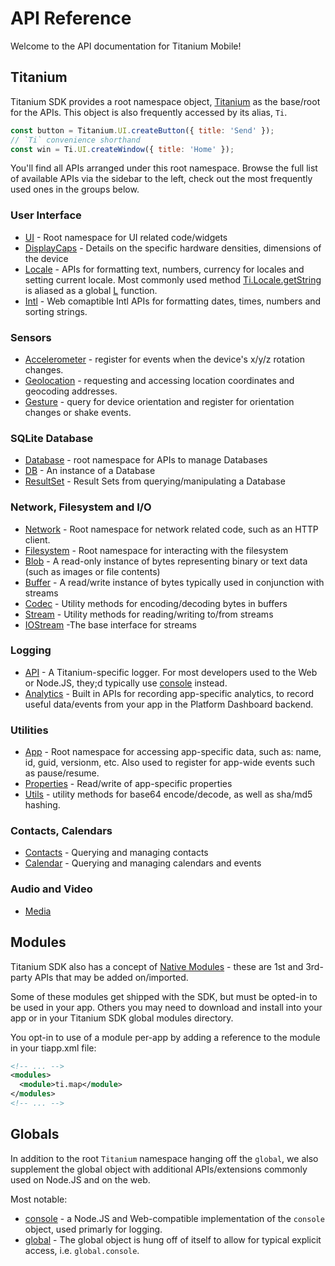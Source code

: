 # API Reference

Welcome to the API documentation for Titanium Mobile!

## Titanium

Titanium SDK provides a root namespace object, [Titanium](/api/titanium/) as the base/root for the APIs.
This object is also frequently accessed by its alias, `Ti`.

``` js
const button = Titanium.UI.createButton({ title: 'Send' });
// `Ti` convenience shorthand
const win = Ti.UI.createWindow({ title: 'Home' });
```

You'll find all APIs arranged under this root namespace. Browse the full list of available APIs via the sidebar to the left, check out the most frequently used ones in the groups below.

<ModuleGroups />

### User Interface

- [UI](/api/titanium/ui/) - Root namespace for UI related code/widgets
- [DisplayCaps](/api/titanium/platform/displaycaps) - Details on the specific hardware densities, dimensions of the device
- [Locale](/api/titanium/locale) - APIs for formatting text, numbers, currency for locales and setting current locale. Most commonly used method [Ti.Locale.getString](/api/titanium/locale#getstring) is aliased as a global [L](/api/global#l) function.
- [Intl](/api/global/intl) - Web comaptible Intl APIs for formatting dates, times, numbers and sorting strings.

### Sensors

- [Accelerometer](/api/titanium/accelerometer/) - register for events when the device's x/y/z rotation changes.
- [Geolocation](/api/titanium/geolocation/) - requesting and accessing location coordinates and geocoding addresses.
- [Gesture](/api/titanium/gesture/) - query for device orientation and register for orientation changes or shake events.

### SQLite Database

- [Database](/api/titanium/database/) - root namespace for APIs to manage Databases
- [DB](/api/titanium/database/db/) - An instance of a Database
- [ResultSet](/api/titanium/database/resultset/) - Result Sets from querying/manipulating a Database

### Network, Filesystem and I/O

- [Network](/api/titanium/network/) - Root namespace for network related code, such as an HTTP client.
- [Filesystem](/api/titanium/filesystem/) - Root namespace for interacting with the filesystem
- [Blob](/api/titanium/blob/) - A read-only instance of bytes representing binary or text data (such as images or file contents)
- [Buffer](/api/titanium/buffer/) - A read/write instance of bytes typically used in conjunction with streams
- [Codec](/api/titanium/codec/) - Utility methods for encoding/decoding bytes in buffers
- [Stream](/api/titanium/stream/) - Utility methods for reading/writing to/from streams
- [IOStream](/api/titanium/iostream/) -The base interface for streams

### Logging

- [API](/api/titanium/api/) - A Titanium-specific logger. For most developers used to the Web or Node.JS, they;d typically use [console](/api/globals/console/) instead.
- [Analytics](/api/titanium/analytics) - Built in APIs for recording app-specific analytics, to record useful data/events from your app in the Platform Dashboard backend.

### Utilities

- [App](/api/titanium/app/) - Root namespace for accessing app-specific data, such as: name, id, guid, versionm, etc. Also used to register for app-wide events such as pause/resume.
- [Properties](/api/titanium/app/properties/) - Read/write of app-specific properties
- [Utils](/api/titanium/utils/) - utility methods for base64 encode/decode, as well as sha/md5 hashing.

### Contacts, Calendars

- [Contacts](/api/titanium/contacts/) - Querying and managing contacts
- [Calendar](/api/titanium/calendar/) - Querying and managing calendars and events

### Audio and Video

- [Media](/api/titanium/media/)

## Modules

Titanium SDK also has a concept of [Native Modules](/api/modules/) - these are 1st and 3rd-party APIs that may be added on/imported.

Some of these modules get shipped with the SDK, but must be opted-in to be used in your app. Others you may need to download and install into your app or in your Titanium SDK global modules directory.

You opt-in to use of a module per-app by adding a reference to the module in your tiapp.xml file:

``` xml
<!-- ... -->
<modules>
  <module>ti.map</module>
</modules>
<!-- ... -->
```

## Globals

In addition to the root `Titanium` namespace hanging off the `global`, we also supplement the global object with additional APIs/extensions commonly used on Node.JS and on the web.

Most notable:

- [console](/api/global/console) - a Node.JS and Web-compatible implementation of the `console` object, used primarly for logging.
- [global](/api/global) - The global object is hung off of itself to allow for typical explicit access, i.e. `global.console`.
